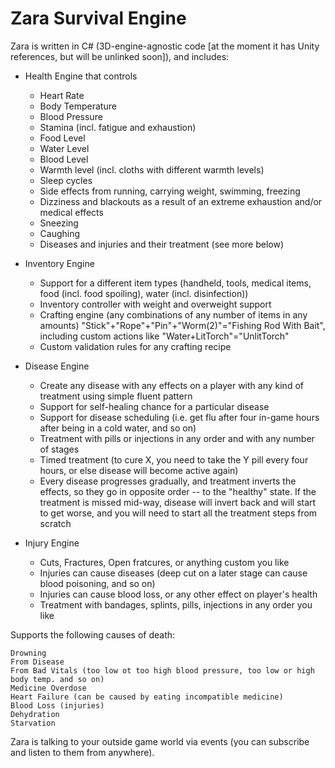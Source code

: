 # Zara Survival Engine
Zara is written in C# (3D-engine-agnostic code [at the moment it has Unity references, but will be unlinked soon]), and includes:
+ Health Engine that controls
  - Heart Rate
  - Body Temperature
  - Blood Pressure
  - Stamina (incl. fatigue and exhaustion)
  - Food Level
  - Water Level
  - Blood Level
  - Warmth level (incl. cloths with different warmth levels)
  - Sleep cycles
  - Side effects from running, carrying weight, swimming, freezing
  - Dizziness and blackouts as a result of an extreme exhaustion and/or medical effects
  - Sneezing
  - Caughing
  - Diseases and injuries and their treatment (see more below)
  
+ Inventory Engine
  - Support for a different item types (handheld, tools, medical items, food (incl. food spoiling), water (incl. disinfection))
  - Inventory controller with weight and overweight support
  - Crafting engine (any combinations of any number of items in any amounts) "Stick"+"Rope"+"Pin"+"Worm(2)"="Fishing Rod With Bait", including custom actions like "Water+LitTorch"="UnlitTorch"
  - Custom validation rules for any crafting recipe
  
+ Disease Engine
  - Create any disease with any effects on a player with any kind of treatment using simple fluent pattern
  - Support for self-healing chance for a particular disease
  - Support for disease scheduling (i.e. get flu after four in-game hours after being in a cold water, and so on)
  - Treatment with pills or injections in any order and with any number of stages
  - Timed treatment (to cure X, you need to take the Y pill every four hours, or else disease will become active again)
  - Every disease progresses gradually, and treatment inverts the effects, so they go in opposite order -- to the "healthy" state. If the treatment is missed mid-way, disease will invert back and will start to get worse, and you will need to start all the treatment steps from scratch
  
 + Injury Engine
   - Cuts, Fractures, Open fratcures, or anything custom you like
   - Injuries can cause diseases (deep cut on a later stage can cause blood poisoning, and so on)
   - Injuries can cause blood loss, or any other effect on player's health
   - Treatment with bandages, splints, pills, injections in any order you like
   
 Supports the following causes of death:
 ~~~
 Drowning
 From Disease
 From Bad Vitals (too low ot too high blood pressure, too low or high body temp. and so on)
 Medicine Overdose
 Heart Failure (can be caused by eating incompatible medicine)
 Blood Loss (injuries)
 Dehydration
 Starvation 
 ~~~
 
 Zara is talking to your outside game world via events (you can subscribe and listen to them from anywhere).
